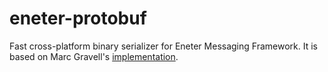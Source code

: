 # eneter-protobuf
Fast cross-platform binary serializer for Eneter Messaging Framework.
It is based on Marc Gravell's [implementation](https://github.com/protobuf-net/protobuf-net).
